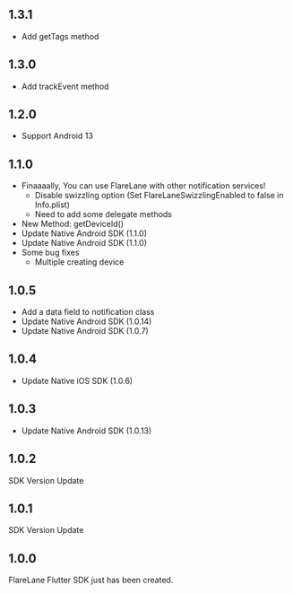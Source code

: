 ## 1.3.1

- Add getTags method

## 1.3.0

- Add trackEvent method

## 1.2.0

- Support Android 13

## 1.1.0

- Finaaaally, You can use FlareLane with other notification services!
  - Disable swizzling option (Set FlareLaneSwizzlingEnabled to false in Info.plist)
  - Need to add some delegate methods
- New Method: getDeviceId()
- Update Native Android SDK (1.1.0)
- Update Native Android SDK (1.1.0)
- Some bug fixes
  - Multiple creating device

## 1.0.5

- Add a data field to notification class
- Update Native Android SDK (1.0.14)
- Update Native Android SDK (1.0.7)

## 1.0.4

- Update Native iOS SDK (1.0.6)

## 1.0.3

- Update Native Android SDK (1.0.13)

## 1.0.2

SDK Version Update

## 1.0.1

SDK Version Update

## 1.0.0

FlareLane Flutter SDK just has been created.
